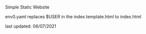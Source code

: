 Simple Static Website

env0.yaml replaces $USER in the index.template.html to index.html

last updated: 06/07/2021
